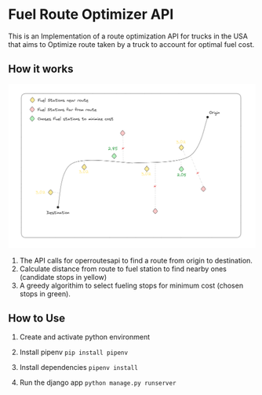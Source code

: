 # Fuel Route Optimizer API

This is an Implementation of a route optimization API for trucks in the USA that aims to Optimize route taken by a truck to account for optimal fuel cost.

## How it works

![alt text](assests/image.png)

1. The API calls for operroutesapi to find a route from origin to destination.
2. Calculate distance from route to fuel station to find nearby ones (candidate stops in yellow)
3. A greedy algorithim to select fueling stops for minimum cost (chosen stops in green).

## How to Use

1. Create and activate python environment

2. Install pipenv `pip install pipenv`

3. Install dependencies `pipenv install`

4. Run the django app `python manage.py runserver`
